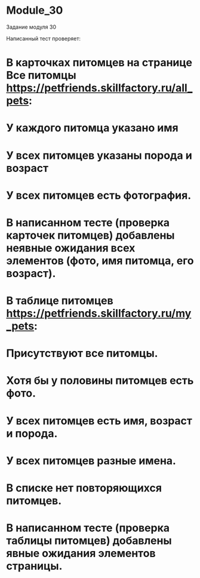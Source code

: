 # Module_30
Задание модуля 30

Написанный тест проверяет:

# В карточках питомцев на странице Все питомцы https://petfriends.skillfactory.ru/all_pets:
# У каждого питомца указано имя
# У всех питомцев указаны порода и возраст
# У всех питомцев есть фотография.
# В написанном тесте (проверка карточек питомцев) добавлены неявные ожидания всех элементов (фото, имя питомца, его возраст).


# В таблице питомцев https://petfriends.skillfactory.ru/my_pets:
# Присутствуют все питомцы.
# Хотя бы у половины питомцев есть фото.
# У всех питомцев есть имя, возраст и порода.
# У всех питомцев разные имена.
# В списке нет повторяющихся питомцев.
# В написанном тесте (проверка таблицы питомцев) добавлены явные ожидания элементов страницы.
